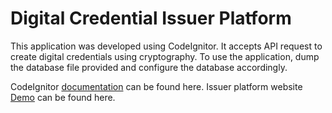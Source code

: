 # Digital Credential Issuer Platform
This application was developed using CodeIgnitor. It accepts API request to create digital credentials using cryptography.
To use the application, dump the database file provided and configure the database accordingly.

CodeIgnitor [documentation](https://codeigniter.com/user_guide/intro/index.html) can be found here. 
Issuer platform website [Demo](https://shankarammai.com.np/VerifiableCredentials/) can be found here. 

